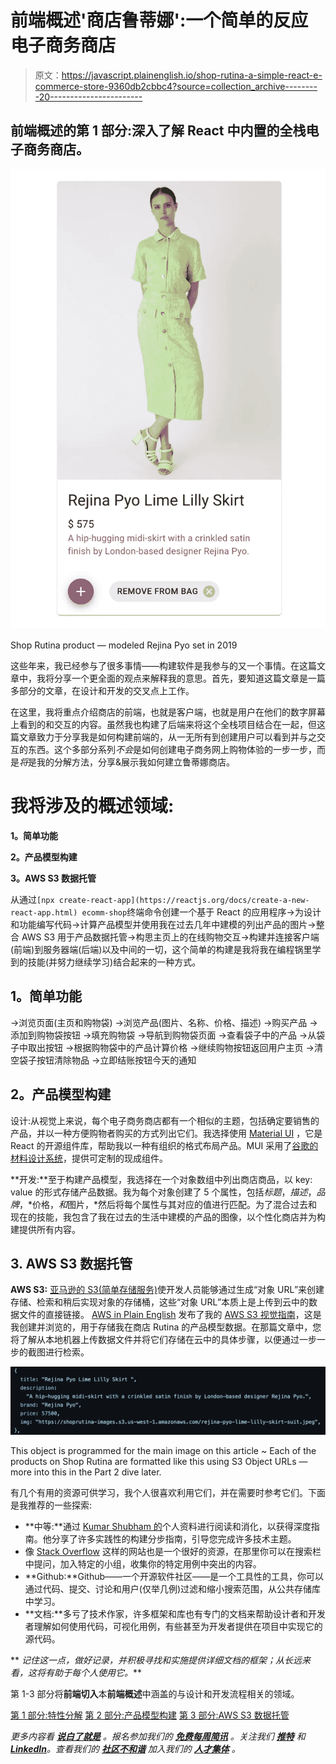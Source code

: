 # 前端概述'商店鲁蒂娜':一个简单的反应电子商务商店

> 原文：<https://javascript.plainenglish.io/shop-rutina-a-simple-react-e-commerce-store-9360db2cbbc4?source=collection_archive---------20----------------------->

## 前端概述的第 1 部分:深入了解 React 中内置的全栈电子商务商店。

![](img/01888943d044fa99ebce317a7cf67436.png)

Shop Rutina product — modeled Rejina Pyo set in 2019

这些年来，我已经参与了很多事情——构建软件是我参与的又一个事情。在这篇文章中，我将分享一个更全面的观点来解释我的意思。首先，要知道这篇文章是一篇多部分的文章，在设计和开发的交叉点上工作。

在这里，我将重点介绍商店的前端，也就是客户端，也就是用户在他们的数字屏幕上看到的和交互的内容。虽然我也构建了后端来将这个全栈项目结合在一起，但这篇文章致力于分享我是如何构建前端的，从一无所有到创建用户可以看到并与之交互的东西。这个多部分系列*不会*是如何创建电子商务网上购物体验的一步一步，而是*将*是我的分解方法，分享&展示我如何建立鲁蒂娜商店。

# 我将涉及的概述领域:

**1。简单功能**

**2。产品模型构建**

**3。AWS S3 数据托管**

从通过`[npx create-react-app](https://reactjs.org/docs/create-a-new-react-app.html) ecomm-shop`终端命令创建一个基于 React 的应用程序→为设计和功能编写代码→计算产品模型并使用我在过去几年中建模的列出产品的图片→整合 AWS S3 用于产品数据托管→构思主页上的在线购物交互→构建并连接客户端(前端)到服务器端(后端)以及中间的一切，这个简单的构建是我将我在编程锅里学到的技能(并努力继续学习)结合起来的一种方式。

## **1。简单功能**

→浏览页面(主页和购物袋)
→浏览产品(图片、名称、价格、描述)
→购买产品
→添加到购物袋按钮
→填充购物袋
→导航到购物袋页面
→查看袋子中的产品
→从袋子中取出按钮
→根据购物袋中的产品计算价格
→继续购物按钮返回用户主页
→清空袋子按钮清除物品
→立即结账按钮今天的通知

## **2。产品模型构建**

设计:从视觉上来说，每个电子商务商店都有一个相似的主题，包括确定要销售的产品，并以一种方便购物者购买的方式列出它们。我选择使用 [Material UI](https://mui.com/) ，它是 React 的开源组件库，帮助我以一种有组织的格式布局产品。MUI 采用了[谷歌的材料设计系统](https://material.io/design)，提供可定制的现成组件。

**开发:**至于构建产品模型，我选择在一个对象数组中列出商店商品，以 key: value 的形式存储产品数据。我为每个对象创建了 5 个属性，包括*标题*，*描述*，*品牌*，*价格，*和*图片，*然后将每个属性与其对应的值进行匹配。为了混合过去和现在的技能，我包含了我在过去的生活中建模的产品的图像，以个性化商店并为构建提供所有内容。

## 3. **AWS S3 数据托管**

**AWS S3:** [亚马逊的 S3(简单存储服务)](https://aws.amazon.com/s3/)使开发人员能够通过生成“对象 URL”来创建存储、检索和稍后实现对象的存储桶，这些“对象 URL”本质上是上传到云中的数据文件的直接链接。 [AWS in Plain English](https://aws.plainenglish.io/) 发布了我的 [AWS S3 视觉指南](https://aws.plainenglish.io/storing-retrieving-implementing-objects-using-aws-s3-e2b206e98623)，这是我创建并浏览的，用于存储我在商店 Rutina 的产品模型数据。在那篇文章中，您将了解从本地机器上传数据文件并将它们存储在云中的具体步骤，以便通过一步一步的截图进行检索。

![](img/b3a75d31e86e861392935acd53d3dce4.png)

This object is programmed for the main image on this article ~ Each of the products on Shop Rutina are formatted like this using S3 Object URLs — more into this in the Part 2 dive later.

有几个有用的资源可供学习，我个人很喜欢利用它们，并在需要时参考它们。下面是我推荐的一些探索:

*   **中等:**通过 [Kumar Shubham 的](https://shubhamstudent5.medium.com/)个人资料进行阅读和消化，以获得深度指南。他分享了许多实践性的构建分步指南，引导您完成许多技术主题。
*   像 [Stack Overflow](https://stackoverflow.com/) 这样的网站也是一个很好的资源，在那里你可以在搜索栏中提问，加入特定的小组，收集你的特定用例中突出的内容。
*   **Github:**Github——一个开源软件社区——是一个工具性的工具，你可以通过代码、提交、讨论和用户(仅举几例)过滤和缩小搜索范围，从公共存储库中学习。
*   **文档:**多亏了技术作家，许多框架和库也有专门的文档来帮助设计者和开发者理解如何使用代码，可视化用例，有些甚至为开发者提供在项目中实现它的源代码。

** *记住这一点，做好记录，并积极寻找和实施提供详细文档的框架；从长远来看，这将有助于每个人使用它。***

第 1-3 部分将**前端切入**本**前端概述**中涵盖的与设计和开发流程相关的领域。

[第 1 部分:特性分解](https://medium.com/@daisydocuments/shop-rutina-front-end-dive-65cd9a47b00d)
[第 2 部分:产品模型构建](https://medium.com/@daisydocuments/shop-rutina-front-end-dive-d030912af9f3)
[第 3 部分:AWS S3 数据托管](https://medium.com/aws-in-plain-english/shop-rutina-front-end-dive-3f66ec31d57d)

*更多内容看* [***说白了就是***](https://plainenglish.io/) *。报名参加我们的* [***免费每周简讯***](http://newsletter.plainenglish.io/) *。关注我们* [***推特***](https://twitter.com/inPlainEngHQ) *和*[***LinkedIn***](https://www.linkedin.com/company/inplainenglish/)*。查看我们的* [***社区不和谐***](https://discord.gg/GtDtUAvyhW) *加入我们的* [***人才集体***](https://inplainenglish.pallet.com/talent/welcome) *。*